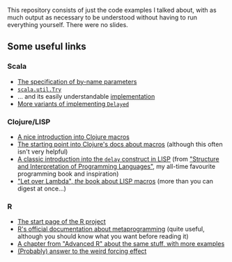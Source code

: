 This repository consists of just the code examples I talked about, with as much output as necessary to be understood without having to run everything yourself.  There were no slides.

## Some useful links ##

### Scala ###

- [The specification of by-name parameters](http://www.scala-lang.org/files/archive/spec/2.11/04-basic-declarations-and-definitions.html#by-name-parameters)
- [`scala.util.Try`](http://www.scala-lang.org/api/current/#scala.util.Try)
- ... and its easily understandable [implementation](https://github.com/scala/scala/blob/v2.11.7/src/library/scala/util/Try.scala#L186)
- [More variants of implementing  `Delayed`](https://github.com/phipsgabler/dsl-examples/tree/master/src/main/scala/dsl_examples/delay)

### Clojure/LISP ###

- [A nice introduction into Clojure macros](http://bryangilbert.com/blog/2013/07/30/anatomy-of-a-clojure-macro/index.html)
- [The starting point into Clojure's docs about macros](http://clojure.org/macros) (although this often isn't very helpful)
- [A classic introduction into the `delay` construct in LISP](https://www.youtube.com/watch?v=a2Qt9uxhNSM&list=PL8FE88AA54363BC46&index=11) (from ["Structure and Interpretation of Programming Languages"](https://mitpress.mit.edu/sicp/full-text/book/book.html), my all-time favourite programming book and inspiration)
- ["Let over Lambda", _the_ book about LISP macros](http://www.letoverlambda.com) (more than you can digest at once...)

### R ###

- [The start page of the R project](https://www.r-project.org/)
- [R's official documentation about metaprogramming](https://cran.r-project.org/doc/manuals/r-release/R-lang.html#Computing-on-the-language) (quite useful, although you should know what you want before reading it)
- [A chapter from "Advanced R" about the same stuff, with more examples](http://adv-r.had.co.nz/Computing-on-the-language.html)
- [(Probably) answer to the weird forcing effect](http://stackoverflow.com/q/34006356/1346276)

